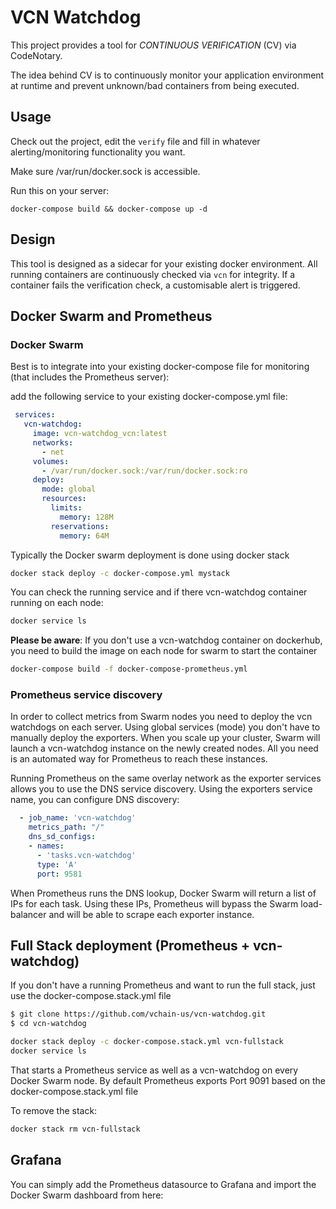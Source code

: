 # VCN Watchdog
This project provides a tool for _CONTINUOUS VERIFICATION_ (CV) via CodeNotary.

The idea behind CV is to continuously monitor your application environment at
runtime and prevent unknown/bad containers from being executed.

## Usage
Check out the project, edit the `verify` file and fill in whatever
alerting/monitoring functionality you want.

Make sure /var/run/docker.sock is accessible.

Run this on your server:

    docker-compose build && docker-compose up -d

## Design
This tool is designed as a sidecar for your existing docker environment. All
running containers are continuously checked via `vcn` for integrity. If a
container fails the verification check, a customisable alert is triggered.

## Docker Swarm and Prometheus

### Docker Swarm

Best is to integrate into your existing docker-compose file for monitoring (that includes the Prometheus server):

add the following service to your existing docker-compose.yml file:

```yaml
 services:
   vcn-watchdog:
     image: vcn-watchdog_vcn:latest
     networks:
       - net
     volumes:
       - /var/run/docker.sock:/var/run/docker.sock:ro
     deploy:
       mode: global
       resources:
         limits:
           memory: 128M
         reservations:
           memory: 64M
```

Typically the Docker swarm deployment is done using docker stack

```bash
docker stack deploy -c docker-compose.yml mystack
```

You can check the running service and if there vcn-watchdog container running on each node:

```bash
docker service ls
```

**Please be aware**: If you don't use a vcn-watchdog container on dockerhub, you need to build the image on each node for swarm to start the container

```bash
docker-compose build -f docker-compose-prometheus.yml
```


### Prometheus service discovery

In order to collect metrics from Swarm nodes you need to deploy the vcn watchdogs on each server.
Using global services (mode) you don't have to manually deploy the exporters. When you scale up your
cluster, Swarm will launch a vcn-watchdog  instance on the newly created nodes.
All you need is an automated way for Prometheus to reach these instances.

Running Prometheus on the same overlay network as the exporter services allows you to use the DNS service
discovery. Using the exporters service name, you can configure DNS discovery:

```yaml
  - job_name: 'vcn-watchdog'
    metrics_path: "/"
    dns_sd_configs:
    - names:
      - 'tasks.vcn-watchdog'
      type: 'A'
      port: 9581

```

When Prometheus runs the DNS lookup, Docker Swarm will return a list of IPs for each task.
Using these IPs, Prometheus will bypass the Swarm load-balancer and will be able to scrape each exporter
instance.

## Full Stack deployment (Prometheus + vcn-watchdog)
If you don't have a running Prometheus and want to run the full stack, just use the docker-compose.stack.yml file

```bash
$ git clone https://github.com/vchain-us/vcn-watchdog.git
$ cd vcn-watchdog

docker stack deploy -c docker-compose.stack.yml vcn-fullstack
docker service ls
```

That starts a Prometheus service as well as a vcn-watchdog on every Docker Swarm node.
By default Prometheus exports Port 9091 based on the docker-compose.stack.yml file

To remove the stack:
```bash
docker stack rm vcn-fullstack
```

## Grafana

You can simply add the Prometheus datasource to Grafana and import the Docker Swarm dashboard from here:
